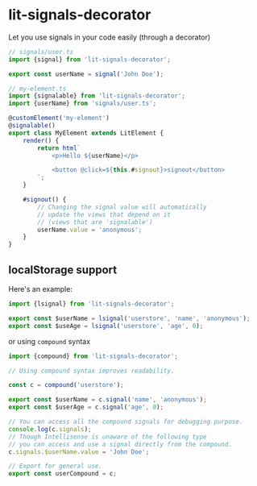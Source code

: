# lit-signals-decorator

Let you use signals in your code easily (through a decorator)

```typescript
// signals/user.ts
import {signal} from 'lit-signals-decorator';

export const userName = signal('John Doe');
```

```typescript
// my-element.ts
import {signalable} from 'lit-signals-decorator';
import {userName} from 'signals/user.ts';

@customElement('my-element')
@signalable()
export class MyElement extends LitElement {
	render() {
		return html`
			<p>Hello ${userName}</p>

			<button @click=${this.#signout}>signout</button>
		`;
	}

	#signout() {
		// Changing the signal value will automatically
		// update the views that depend on it
		// (views that are 'signalable')
		userName.value = 'anonymous';
	}
}
```

## localStorage support

Here's an example:

```typescript
import {lsignal} from 'lit-signals-decorator';

export const $userName = lsignal('userstore', 'name', 'anonymous');
export const $useAge = lsignal('userstore', 'age', 0);
```

or using `compound` syntax

```typescript
import {compound} from 'lit-signals-decorator';

// Using compound syntax improves readability.

const c = compound('userstore');

export const $userName = c.signal('name', 'anonymous');
export const $userAge = c.signal('age', 0);

// You can access all the compound signals for debugging purpose.
console.log(c.signals);
// Though Intellisense is unaware of the following type
// you can access and use a signal directly from the compound.
c.signals.$userName.value = 'John Doe';

// Export for general use.
export const userCompound = c;
```